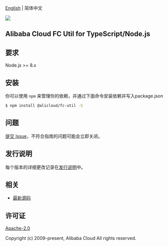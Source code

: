 [English](README.md) | 简体中文

![](https://aliyunsdk-pages.alicdn.com/icons/AlibabaCloud.svg)

## Alibaba Cloud FC Util for TypeScript/Node.js

## 要求

Node.js >= 8.x

## 安装

你可以使用 `npm` 来管理你的依赖，并通过下面命令安装依赖并写入package.json

```sh
$ npm install @alicloud/fc-util -S
```

## 问题
[提交 Issue](https://github.com/aliyun/fc-util/issues/new)，不符合指南的问题可能会立即关闭。

## 发行说明
每个版本的详细更改记录在[发行说明](./ChangeLog.txt)中。

## 相关
* [最新源码](https://github.com/aliyun/fc-util/tree/master/ts)

## 许可证
[Apache-2.0](http://www.apache.org/licenses/LICENSE-2.0)

Copyright (c) 2009-present, Alibaba Cloud All rights reserved.
